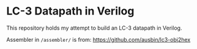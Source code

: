 LC-3 Datapath in Verilog
========================

This repository holds my attempt to build an LC-3 datapath in Verilog.

Assembler in `/assembler/` is from: <https://github.com/ausbin/lc3-obj2hex>
